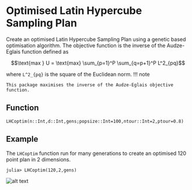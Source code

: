 # Optimised Latin Hypercube Sampling Plan

Create an optimised Latin Hypercube Sampling Plan using a genetic based optimisation
algorithm. The objective function is the inverse of the Audze-Eglais function defined as

```math
\text{max } U = \text{max} \sum_{p=1}^P \sum_{q=p+1}^P L^2_{pq}
```
where ``L^2_{pq}`` is the square of the Euclidean norm.
!!! note

    This package maximises the inverse of the Audze-Eglais objective function.

## Function
```@docs
LHCoptim(n::Int,d::Int,gens;popsize::Int=100,ntour::Int=2,ptour=0.8)
```

## Example
The `LHCoptim` function run for many generations to create an optimised 120 point
plan in 2 dimensions.

```julia-repl
julia> LHCoptim(120,2,gens)
```

![alt text](https://raw.githubusercontent.com/MrUrq/LatinHypercubeSampling.jl/master/docs/src/assets/120p2d.png "120p 2d plan")

